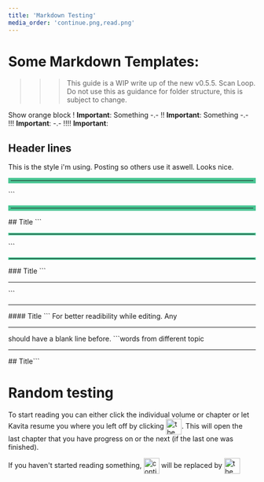 ```yaml
---
title: 'Markdown Testing'
media_order: 'continue.png,read.png'
---
```


# Some Markdown Templates:

>>> This guide is a WIP write up of the new v0.5.5. Scan Loop. Do not use this as guidance for folder structure, this is subject to change.

Show orange block
! **Important**: Something
-.-
!! **Important**: Something
-.-
!!! **Important**:
-.-
!!!! **Important**:

## Header lines
This is the style i'm using. Posting so others use it aswell. Looks nice.

<hr style="border:5px solid #4ac694"> </hr>
```<hr style="border:5px solid #4ac694"> </hr>
## Title
```

<hr style="border:2px solid #4ac694"> </hr>
```<hr style="border:2px solid #4ac694"> </hr>
### Title
```

<hr style="border:1px solid ##465176"> </hr>
```<hr style="border:1px solid ##465176"> </hr>
#### Title
```
For better readibility while editing. Any <hr> should have a blank line before.
```words from different topic

<hr>
## Title```
 

# Random testing

To start reading you can either click the individual volume or chapter or let Kavita resume you where you left off by clicking 
<img src="https://wiki.kavitareader.com/en/archive/markdown-testing/continue.png" alt='the "continue" button' style="vertical-align: middle" height="32" />. This will open the last chapter that you have progress on or the next (if the last one was finished).

If you haven't started reading something, <img src="https://wiki.kavitareader.com/en/archive/markdown-testing/continue.png" alt="continue btn" style="vertical-align: middle" height="32" /> will be replaced by <img src="https://wiki.kavitareader.com/en/archive/markdown-testing/read.png" alt='the "read" button' style="vertical-align: middle" height="32" />
